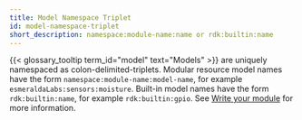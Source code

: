 ```yaml
---
title: Model Namespace Triplet
id: model-namespace-triplet
short_description: namespace:module-name:name or rdk:builtin:name
---
```


{{< glossary_tooltip term_id="model" text="Models" >}} are uniquely namespaced as colon-delimited-triplets.
Modular resource model names have the form `namespace:module-name:model-name`, for example `esmeraldaLabs:sensors:moisture`.
Built-in model names have the form `rdk:builtin:name`, for example `rdk:builtin:gpio`.
See [Write your module](/operate/modules/support-hardware/#write-your-module) for more information.
